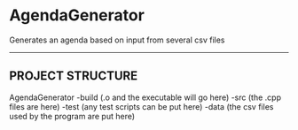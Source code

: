 AgendaGenerator
===============

Generates an agenda based on input from several csv files

--------------------------------------------
PROJECT STRUCTURE
--------------------------------------------

AgendaGenerator
	-build (.o and the executable will go here)
	-src (the .cpp files are here)
	-test (any test scripts can be put here)
	-data (the csv files used by the program are put here)


